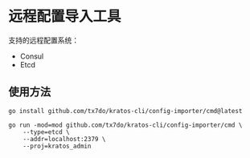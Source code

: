 # 远程配置导入工具

支持的远程配置系统：

- Consul
- Etcd

## 使用方法

```shell
go install github.com/tx7do/kratos-cli/config-importer/cmd@latest
```

```shell
go run -mod=mod github.com/tx7do/kratos-cli/config-importer/cmd \
    --type=etcd \
    --addr=localhost:2379 \
    --proj=kratos_admin
```
